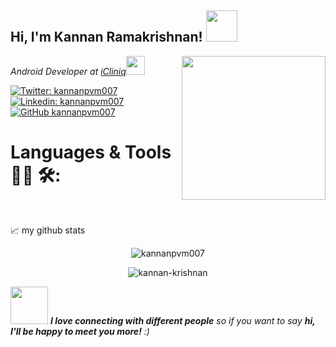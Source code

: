 <!-- ### Hi there 👋 -->



<h2> Hi, I'm Kannan Ramakrishnan! <img src="https://media.giphy.com/media/mGcNjsfWAjY5AEZNw6/giphy.gif" width="50"></h2>
<img align='right' src="https://media.giphy.com/media/ieyl9zmCjO4b4t6qoY/giphy.gif" width="230">
<!-- <p><em>Android developer at <a href="https://www.icliniq.com/">Icliniq</a><img src="https://media.giphy.com/media/fYSnHlufseco8Fh93Z/giphy.gif" width="30"> --->
<p><em> Android Developer at <a href="https://www.icliniq.com"> iCliniq</a><img src="https://media.giphy.com/media/WUlplcMpOCEmTGBtBW/giphy.gif" width="30"> 
</em></p>



[![Twitter: kannanpvm007](https://img.shields.io/twitter/follow/kannanpvm007?style=social)](https://twitter.com/kannanpvm007)
[![Linkedin: kannanpvm007](https://img.shields.io/badge/-kannanpvm007-blue?style=flat-square&logo=Linkedin&logoColor=white&link=https://www.linkedin.com/in/kannanpvm007/)](https://www.linkedin.com/in/kannanpvm007/)
[![GitHub kannanpvm007](https://img.shields.io/github/followers/kannanpvm007?label=follow&style=social)](https://github.com/kannanpvm007)


# Languages & Tools 👨‍💻 🛠:
</br>

<p align="center">
 


📈 my github stats

 <p align="center"> <img src="https://github-readme-stats.vercel.app/api?username=kannanpvm007&show_icons=true&theme=gotham" alt="kannanpvm007" />
  
<p align="center"> <img src="https://github-readme-stats.vercel.app/api?username=kannan-krishnan&show_icons=true&theme=gotham" alt="kannan-krishnan" />










<!--
**kannanpvm007/kannanpvm007** is a ✨ _special_ ✨ repository because its `README.md` (this file) appears on your GitHub profile.

Here are some ideas to get you started:

- 🔭 I’m currently working on ...
- 🌱 I’m currently learning ...
- 👯 I’m looking to collaborate on ...
- 🤔 I’m looking for help with ...
- 💬 Ask me about ...
- 📫 How to reach me: ...
- 😄 Pronouns: ...
- ⚡ Fun fact: ...
-->


<img src="https://media.giphy.com/media/LnQjpWaON8nhr21vNW/giphy.gif" width="60"> <em><b>I love connecting with different people</b> so if you want to say <b>hi, I'll be happy to meet you more!</b> :)</em>
 
